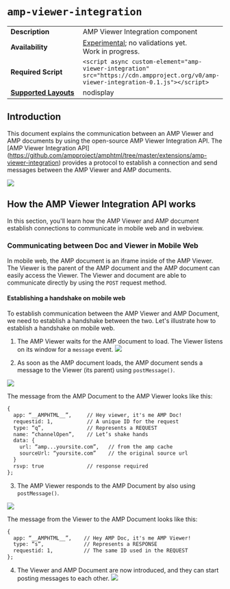 <!---
Copyright 2016 The AMP HTML Authors. All Rights Reserved.

Licensed under the Apache License, Version 2.0 (the "License");
you may not use this file except in compliance with the License.
You may obtain a copy of the License at

      http://www.apache.org/licenses/LICENSE-2.0

Unless required by applicable law or agreed to in writing, software
distributed under the License is distributed on an "AS-IS" BASIS,
WITHOUT WARRANTIES OR CONDITIONS OF ANY KIND, either express or implied.
See the License for the specific language governing permissions and
limitations under the License.
-->

# <a name="amp-viewer-integration"></a> `amp-viewer-integration`

<table>
  <tr>
    <td width="40%"><strong>Description</strong></td>
    <td>AMP Viewer Integration component</td>
  </tr>
  <tr>
    <td width="40%"><strong>Availability</strong></td>
    <td><div><a href="https://www.ampproject.org/docs/reference/experimental.html">Experimental</a>; no validations yet.</div><div>Work in progress.</div></td>
  </tr>
  <tr>
    <td width="40%"><strong>Required Script</strong></td>
    <td><code>&lt;script async custom-element="amp-viewer-integration" src="https://cdn.ampproject.org/v0/amp-viewer-integration-0.1.js">&lt;/script></code></td>
  </tr>
  <tr>
    <td class="col-fourty"><strong><a href="https://www.ampproject.org/docs/guides/responsive/control_layout.html">Supported Layouts</a></strong></td>
    <td>nodisplay</td>
  </tr>
</table>

## Introduction

This document explains the communication between an AMP Viewer and AMP documents by using the open-source AMP Viewer Integration API.  The [AMP Viewer Integration API] (https://github.com/ampproject/amphtml/tree/master/extensions/amp-viewer-integration) provides a protocol to establish a connection and send messages between the AMP Viewer and AMP documents.

<img src="https://avatars1.githubusercontent.com/u/14114390?v=3&s=200"></img>

## How the AMP Viewer Integration API works
In this section, you'll learn how the AMP Viewer and AMP document establish connections to communicate in mobile web and in webview.

### Communicating between Doc and Viewer in Mobile Web
In mobile web, the AMP document is an iframe inside of the AMP Viewer. The Viewer is the parent of the AMP document and the AMP document can easily access the Viewer. The Viewer and document are able to communicate directly by using the `POST` request method.

#### Establishing a handshake on mobile web
To establish communication between the AMP Viewer and AMP Document, we need to establish a handshake between the two.  Let's illustrate how to establish a handshake on mobile web.

1. The AMP Viewer waits for the AMP document to load. The Viewer listens on its window for a `message` event.
<img src="https://avatars1.githubusercontent.com/u/14114390?v=3&s=200"></img>

2. As soon as the AMP document loads, the AMP document sends a message to the Viewer (its parent) using `postMessage()`.

<img src="https://avatars1.githubusercontent.com/u/14114390?v=3&s=200"></img>

The message from the AMP Document to the AMP Viewer looks like this:

```html
{
  app: “__AMPHTML__”,     // Hey viewer, it's me AMP Doc!
  requestid: 1,           // A unique ID for the request
  type: “q”,              // Represents a REQUEST
  name: “channelOpen”,    // Let’s shake hands
  data: {
    url: “amp...yoursite.com”,   // from the amp cache
    sourceUrl: “yoursite.com”    // the original source url
  }
  rsvp: true              // response required
};
```

3. The AMP Viewer responds to the AMP Document by also using `postMessage()`.

<img src="https://avatars1.githubusercontent.com/u/14114390?v=3&s=200"></img>

The message from the Viewer to the AMP Document looks like this:

```html
{
  app: “__AMPHTML__”,    // Hey AMP Doc, it's me AMP Viewer! 
  type: “s”,             // Represents a RESPONSE
  requestid: 1,          // The same ID used in the REQUEST
};
```

4. The Viewer and AMP Document are now introduced, and they can start posting messages to each other.
<img src="https://avatars1.githubusercontent.com/u/14114390?v=3&s=200"></img>
